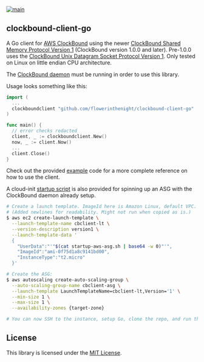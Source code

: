 [![main](https://github.com/flowerinthenight/clockbound-client-go/actions/workflows/main.yml/badge.svg)](https://github.com/flowerinthenight/clockbound-client-go/actions/workflows/main.yml)

## clockbound-client-go

A Go client for [AWS ClockBound](https://github.com/aws/clock-bound) using the newer [ClockBound Shared Memory Protocol Version 1](https://github.com/aws/clock-bound/blob/main/docs/PROTOCOL.md#clockbound-shared-memory-protocol-version-1) (ClockBound version 1.0.0 and later). Pre-1.0.0 uses the [ClockBound Unix Datagram Socket Protocol Version 1](https://github.com/aws/clock-bound/blob/main/docs/PROTOCOL.md#clockbound-unix-datagram-socket-protocol-version-1). Only tested on Linux on little endian CPU architecture.

The [ClockBound daemon](https://github.com/aws/clock-bound/tree/main/clock-bound-d) must be running in order to use this library.

Usage looks something like this:

```go
import (
  ...
  clockboundclient "github.com/flowerinthenight/clockbound-client-go"
)

func main() {
  // error checks redacted
  client, _ := clockboundclient.New()
  now, _ := client.Now()
  ...
  client.Close()
}
```

Check out the provided [example](./example/main.go) code for a more complete reference on how to use the client.

A cloud-init [startup script](./startup-aws-asg.sh) is also provided for spinning up an ASG with the ClockBound daemon already setup.

```sh
# Create a launch template. ImageId here is Amazon Linux, default VPC.
# (Added newlines for readability. Might not run when copied as is.)
$ aws ec2 create-launch-template \
  --launch-template-name cbclient-lt \
  --version-description version1 \
  --launch-template-data '
  {
    "UserData":"'"$(cat startup-aws-asg.sh | base64 -w 0)"'",
    "ImageId":"ami-0f75d1a8c9141bd00",
    "InstanceType":"t2.micro"
  }'

# Create the ASG:
$ aws autoscaling create-auto-scaling-group \
  --auto-scaling-group-name cbclient-asg \
  --launch-template LaunchTemplateName=cbclient-lt,Version='1' \
  --min-size 1 \
  --max-size 1 \
  --availability-zones {target-zone}

# You can now SSH to the instance, setup Go, clone the repo, and run the sample.
```

## License

This library is licensed under the [MIT License](./LICENSE).
